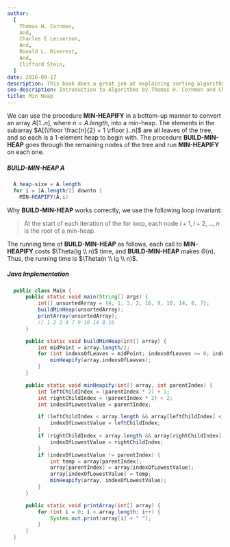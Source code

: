 ```yaml
---
author:
  [
    Thomas H. Cornmen,
    And,
    Charles E Leiserson,
    And,
    Ronald L. Riverest,
    And,
    Clifford Stein,
  ]
date: 2016-09-17
description: This book does a great job at explaining sorting algorithms and data structures with the help of visual figures. It's very math intensive, going over proofs and concepts of the materials. The main reason I bought the book was to understand the basic sorting algorithms and data structures. It give me a better understanding of the time and space complexity in terms of Big O Notation.
seo-description: Introduction to Algorithms by Thomas H. Cornmen and Charles E Leiserson and Ronald L. Riverest and Clifford Stein notes.
title: Min Heap
---
```


We can use the procedure **MIN-HEAPIFY** in a bottom-up manner to convert an array $A[1..n]$, where $n = A.length$, into a min-heap. The elements in the subarray $A[(\lfloor \frac{n}{2} + 1 \rfloor )..n]$ are all leaves of the tree, and so each is a 1-element heap to begin with. The procedure **BUILD-MIN-HEAP** goes through the remaining nodes of the tree and run **MIN-HEAPIFY** on each one.

##### BUILD-MIN-HEAP A

```java
  A.heap-size = A.length
  for i = [A.length/2] downto 1
    MIN-HEAPIFY(A,i)
```

Why **BUILD-MIN-HEAP** works correctly, we use the following loop invariant:

> At the start of each iteration of the for loop, each node $i + 1, i + 2, \dots, n$ is the root of a min-heap.

The running time of **BUILD-MIN-HEAP** as follows, each call to **MIN-HEAPIFY** costs $\Theta(lg \\ n)$ time, and **BUILD-MIN-HEAP** makes $\Theta(n)$. Thus, the running time is $\Theta(n \\ lg \\ n)$.

##### Java Implementation

```java
  public class Main {
      public static void main(String[] args) {
          int[] unsortedArray = {4, 1, 3, 2, 16, 9, 10, 14, 8, 7};
          buildMinHeap(unsortedArray);
          printArray(unsortedArray);
          // 1 2 3 4 7 9 10 14 8 16
      }

      public static void buildMinHeap(int[] array) {
          int midPoint = array.length/2;
          for (int indexsOfLeaves = midPoint; indexsOfLeaves >= 0; indexsOfLeaves--) {
              minHeapify(array,indexsOfLeaves);
          }
      }

      public static void minHeapify(int[] array, int parentIndex) {
          int leftChildIndex = (parentIndex * 2) + 1;
          int rightChildIndex = (parentIndex * 2) + 2;
          int indexOfLowestValue = parentIndex;

          if (leftChildIndex < array.length && array[leftChildIndex] < array[indexOfLowestValue]) {
              indexOfLowestValue = leftChildIndex;
          }
          if (rightChildIndex < array.length && array[rightChildIndex] < array[indexOfLowestValue]) {
              indexOfLowestValue = rightChildIndex;
          }
          if (indexOfLowestValue != parentIndex) {
              int temp = array[parentIndex];
              array[parentIndex] = array[indexOfLowestValue];
              array[indexOfLowestValue] = temp;
              minHeapify(array, indexOfLowestValue);
          }
      }

      public static void printArray(int[] array) {
          for (int i = 0; i < array.length; i++) {
              System.out.print(array[i] + " ");
          }
      }
  }
```
